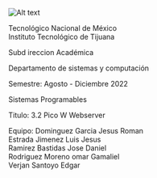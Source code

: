 ![Alt text](https://github.com/JesusEstrad4/Sensores_Pico_W/blob/main/Imagenes_presentacion/logo.jpg)

Tecnológico Nacional de México  
Instituto Tecnológico de Tijuana  

Subd ireccion Académica  

Departamento de sistemas y computación  

Semestre: Agosto - Diciembre 2022  

Sistemas Programables  

Titulo: 3.2 Pico W Webserver

Equipo:
Dominguez Garcia Jesus Roman  
Estrada Jimenez Luis Jesus  
Ramirez Bastidas Jose Daniel  
Rodriguez Moreno omar Gamaliel   
Verjan Santoyo Edgar  
